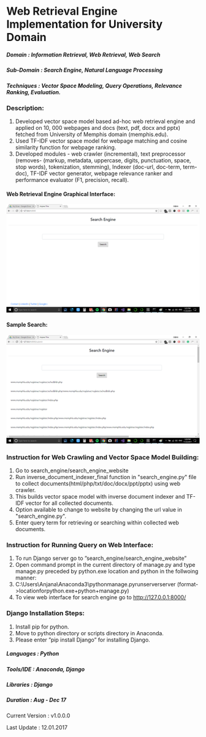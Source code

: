 # Web Retrieval Engine Implementation for University Domain

##### Domain             : Information Retrieval, Web Retrieval, Web Search
##### Sub-Domain         : Search Engine, Natural Language Processing
##### Techniques         : Vector Space Modeling, Query Operations, Relevance Ranking, Evaluation.

### Description:	
1. Developed vector space model based ad-hoc web retrieval engine and applied on 10, 000 webpages and docs (text, pdf, docx and pptx) fetched from University of Memphis domain (memphis.edu).
2. Used TF-IDF vector space model for webpage matching and cosine similarity function for webpage ranking.
3. Developed modules - web crawler (incremental), text preprocessor (removes- (markup, metadata, uppercase, digits, punctuation, space, stop words), tokenization, stemming), Indexer (doc-url, doc-term, term-doc), TF-IDF vector generator, webpage relevance ranker and performance evaluator (F1, precision, recall). 

#### Web Retrieval Engine Graphical Interface: 
<kbd>
<img src=https://github.com/anjanatiha/Web-Retrieval-Engine/blob/master/Report/images/main.png >
</kbd>
  
#### Sample Search:
<kbd>
<img src=https://github.com/anjanatiha/Web-Retrieval-Engine/blob/master/Report/images/search.png>
</kbd>

### Instruction for Web Crawling and Vector Space Model Building:
1. Go to search_engine/search_engine_website
2. Run inverse_document_indexer_final function in "search_engine.py" file to collect documents(html/php/txt/doc/docx/ppt/pptx) using web crawler.
3. This builds vector space model with inverse document indexer and TF-IDF vector for all collected documents.
4. Option available to change to website by changing the url value in "search_engine.py".
5. Enter query term for retrieving or searching within collected web documents.


### Instruction for Running Query on Web Interface:
1. To run Django server go to ”search_engine/search_engine_website”
2. Open command prompt in the current directory of manage.py and type manage.py preceded
by python.exe location and python in the follwoing manner:
  1. C:\Users\Anjana\Anaconda3\pythonmanage.pyrunserverserver (format->locationforpython.exe+python+manage.py)
3. To view web interface for search engine go to http://127.0.0.1:8000/

### Django Installation Steps:
1. Install pip for python.
2. Move to python directory or scripts directory in Anaconda.
3. Please enter ”pip install Django” for installing Django.

##### Languages   : Python
##### Tools/IDE   : Anaconda, Django
##### Libraries   : Django
##### Duration    : Aug - Dec 17


Current Version  : v1.0.0.0

Last Update      : 12.01.2017
